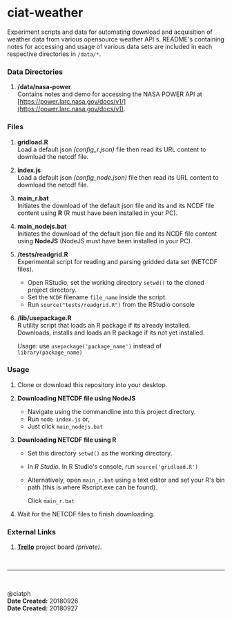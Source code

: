 # ciat-weather
Experiment scripts and data for automating download and acquisition of weather data from various opensource weather API's. README's containing notes for accessing and usage of various data sets are included in each respective directories in `/data/*`.


### Data Directories

1. **/data/nasa-power** <br>
Contains notes and demo for accessing the NASA POWER API at [https://power.larc.nasa.gov/docs/v1/](https://power.larc.nasa.gov/docs/v1). 


### Files

1. **gridload.R** <br>
Load a default json *(config_r.json)* file then read its URL content to download the netcdf file.

2. **index.js** <br>
Load a default json *(config_node.json)* file then read its URL content to download the netcdf file.

3. **main_r.bat** <br>
Initiates the download of the default json file and its  and its NCDF file content using **R** (R must have been installed in your PC).

4. **main_nodejs.bat** <br>
Initiates the download of the default json file and its NCDF file content using **NodeJS** (NodeJS must have been installed in your PC).

5. **/tests/readgrid.R** <br>
Experimental script for reading and parsing gridded data set (NETCDF files). <br>
	- Open RStudio, set the working directory `setwd()` to the cloned project directory.
	- Set the `NCDF` filename `file_name` inside the script.
	- Run `source("tests/readgrid.R")` from the RStudio console

6. **/lib/usepackage.R** <br>
R utility script that loads an R package if its already installed. Downloads, installs and loads an R package if its not yet installed. <br>

	Usage: use `usepackage('package_name')` instead of `library(package_name)`

### Usage

1. Clone or download this repository into your desktop.

2. **Downloading NETCDF file using NodeJS** <br>
	- Navigate using the commandline into this project directory.
	- Run `node index.js` or, 
	- Just click `main_nodejs.bat`
	
3. **Downloading NETCDF file using R** <br>
	- Set this directory `setwd()` as the working directory.
	- In *R Studio*. In R Studio's console, run `source('gridload.R')` 
	- Alternatively, open `main_r.bat` using a text editor and set your R's bin path (this is where Rscript.exe can be found). 

		Click `main_r.bat`

4. Wait for the NETCDF files to finish downloading.



### External Links

1. [**Trello**](https://trello.com/b/FmBr8lTS) project board *(private)*.

<br><hr><br>

@ciatph <br>
**Date Created:** 20180926 <br>
**Date Created:** 20180927